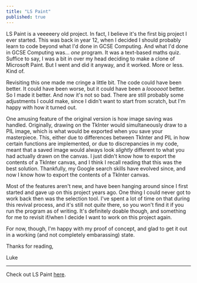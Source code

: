 ```yaml
---
title: "LS Paint"
published: true
---
```

LS Paint is a veeeeery old project. In fact, I believe it's the first
big project I ever started. This was back in year 12, when I decided I should probably
learn to code beyond what I'd done in GCSE Computing. And what I'd done in GCSE Computing
was... *one* program. It was a text-based maths quiz. Suffice to say, I was a bit in
over my head deciding to make a clone of Microsoft Paint. But I went and did it anyway,
and it worked. More or less. Kind of.

Revisiting this one made me cringe a little bit. The code could have been better. It
could have been worse, but it could have been a *loooooot* better. So I made it better.
And now it's not so bad. There are still probably some adjustments I could make, since
I didn't want to start from scratch, but I'm happy with how it turned out.

One amusing feature of the original version is how image saving was handled. Originally,
drawing on the TkInter would simultaneously draw to a PIL image, which is what would be
exported when you save your masterpiece. This, either due to differences between TkInter
and PIL in how certain functions are implemented, or due to discrepancies in my code,
meant that a saved image would always look *slightly* different to what you had actually
drawn on the canvas. I just didn't know how to export the contents of a TkInter canvas, and
I think I recall reading that this was the best solution. Thankfully, my Google search skills
have evolved since, and now I know how to export the contents of a TkInter canvas.

Most of the features aren't new, and have been hanging around since I first started
and gave up on this project years ago. One thing I could never got to work back then
was the selection tool. I've spent a lot of time on that during this revival process,
and it's still not *quite* there, so you won't find it if you run the program as of
writing. It's definitely doable though, and something for me to revisit if/when I
decide I want to work on this project again.

For now, though, I'm happy with my proof of concept, and glad to get it out in a working
(and not completely embarassing) state.

Thanks for reading,

Luke

---

Check out LS Paint [here](https://github.com/lukeshorejones/ls-paint).
